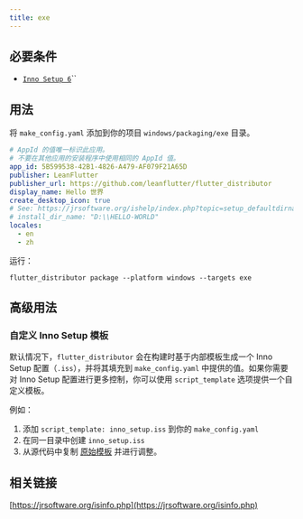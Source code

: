 ```yaml
---
title: exe
---
```


## 必要条件

- [`Inno Setup 6`](https://jrsoftware.org/isinfo.php)``

## 用法

将 `make_config.yaml` 添加到你的项目 `windows/packaging/exe` 目录。

```yaml
# AppId 的值唯一标识此应用。
# 不要在其他应用的安装程序中使用相同的 AppId 值。
app_id: 5B599538-42B1-4826-A479-AF079F21A65D
publisher: LeanFlutter
publisher_url: https://github.com/leanflutter/flutter_distributor
display_name: Hello 世界
create_desktop_icon: true
# See: https://jrsoftware.org/ishelp/index.php?topic=setup_defaultdirname
# install_dir_name: "D:\\HELLO-WORLD"
locales:
  - en
  - zh
```

运行：

```
flutter_distributor package --platform windows --targets exe
```

## 高级用法

### 自定义 Inno Setup 模板

默认情况下，`flutter_distributor` 会在构建时基于内部模板生成一个 Inno Setup 配置（`.iss`），并将其填充到 `make_config.yaml` 中提供的值。如果你需要对 Inno Setup 配置进行更多控制，你可以使用 `script_template` 选项提供一个自定义模板。

例如：

1. 添加 `script_template: inno_setup.iss` 到你的 `make_config.yaml`
2. 在同一目录中创建 `inno_setup.iss` 
3. 从源代码中复制 [原始模板](https://github.com/leanflutter/flutter_distributor/blob/main/packages/flutter_app_packager/lib/src/makers/exe/inno_setup/inno_setup_script.dart) 并进行调整。

## 相关链接

[https://jrsoftware.org/isinfo.php](https://jrsoftware.org/isinfo.php)
